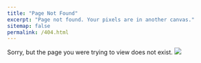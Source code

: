 ```yaml
---
title: "Page Not Found"
excerpt: "Page not found. Your pixels are in another canvas."
sitemap: false
permalink: /404.html
---
```


Sorry, but the page you were trying to view does not exist.
![](https://media.discordapp.net/attachments/1057217858905579563/1234823493363826758/404Error.png?ex=6632227e&is=6630d0fe&hm=3172f6563bfc192a68293d77ef1d4381b180030449f050da23e21336ae99d7a2&=&format=webp&quality=lossless&width=825&height=463)